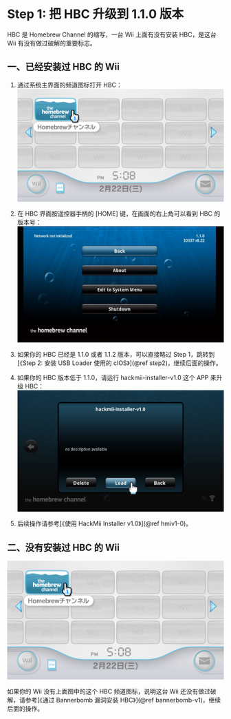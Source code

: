 # Step 1: 把 HBC 升级到 1.1.0 版本

HBC 是 Homebrew Channel 的缩写，一台 Wii 上面有没有安装 HBC，是这台 Wii 有没有做过破解的重要标志。

## 一、已经安装过 HBC 的 Wii

1. 通过系统主界面的频道图标打开 HBC：<br/>
  ![](./hbc-icon.png)

2. 在 HBC 界面按遥控器手柄的 [HOME] 键，在画面的右上角可以看到 HBC 的版本号：<br/>
  ![](./hbc-1.1.0.png)

3. 如果你的 HBC 已经是 1.1.0 或者 1.1.2 版本，可以直接略过 Step 1，跳转到[《Step 2: 安装 USB Loader 使用的 cIOS》](@ref step2)，继续后面的操作。

4. 如果你的 HBC 版本低于 1.1.0，请运行 hackmii-installer-v1.0 这个 APP 来升级 HBC：<br/>
  ![](./hmiv1.0.png)

5. 后续操作请参考[《使用 HackMii Installer v1.0》](@ref hmiv1-0)。


## 二、没有安装过 HBC 的 Wii

  ![](./hbc-icon.png)

如果你的 Wii 没有上面图中的这个 HBC 频道图标，说明这台 Wii 还没有做过破解，请参考[《通过 Bannerbomb 漏洞安装 HBC》](@ref bannerbomb-v1)，继续后面的操作。
